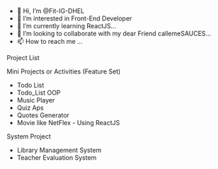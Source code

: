 - 👋 Hi, I’m @Fit-IG-DHEL
- 👀 I’m interested in Front-End Developer
- 🌱 I’m currently learning ReactJS...
- 💞️ I’m looking to collaborate with my dear Friend callemeSAUCES...
- 📫 How to reach me ...

<!---
Fit-IG-DHEL/Fit-IG-DHEL is a ✨ special ✨ repository because its `README.md` (this file) appears on your GitHub profile.
You can click the Preview link to take a look at your changes.
--->

Project List 

Mini Projects or Activities (Feature Set)
- Todo List
- Todo_List OOP
- Music Player
- Quiz Aps
- Quotes Generator
- Movie like NetFlex - Using ReactJS

System Project
- Library Management System
- Teacher Evaluation System




